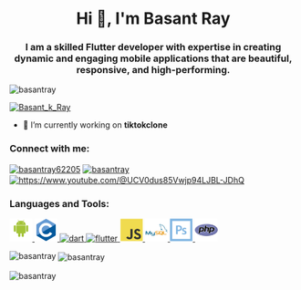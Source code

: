 


<h1 align="center">Hi 👋, I'm Basant Ray</h1>
<h3 align="center">I am a skilled Flutter developer with expertise in creating dynamic and engaging mobile applications that are beautiful, responsive, and high-performing.</h3>




<p align="left"> <img src="https://komarev.com/ghpvc/?username=basantray&label=Profile%20views&color=0e75b6&style=flat" alt="basantray" /> </p>

<p align="left"> <a href="https://twitter.com/Basant_k_Ray" target="blank"><img src="https://img.shields.io/twitter/follow/Basant_k_Ray?logo=twitter&style=for-the-badge" alt="Basant_k_Ray" /></a> </p>

- 🔭 I’m currently working on **tiktokclone**


<h3 align="left">Connect with me:</h3>
<p align="left">
<a href="https://twitter.com/Basant_k_Ray" target="blank"><img align="center" src="https://raw.githubusercontent.com/rahuldkjain/github-profile-readme-generator/master/src/images/icons/Social/twitter.svg" alt="basantray62205" height="30" width="40" /></a>
<a href="https://www.facebook.com/profile.php?id=100092539830465" target="blank"><img align="center" src="https://raw.githubusercontent.com/rahuldkjain/github-profile-readme-generator/master/src/images/icons/Social/facebook.svg" alt="basantray" height="30" width="40" /></a>
<a href="https://www.youtube.com/channel/UCV0dus85Vwjp94LJBL-JDhQ" target="blank"><img align="center" src="https://raw.githubusercontent.com/rahuldkjain/github-profile-readme-generator/master/src/images/icons/Social/youtube.svg" alt="https://www.youtube.com/@UCV0dus85Vwjp94LJBL-JDhQ" height="30" width="40" /></a>
</p>

<h3 align="left">Languages and Tools:</h3>
<p align="left"> <a href="https://developer.android.com" target="_blank" rel="noreferrer"> <img src="https://raw.githubusercontent.com/devicons/devicon/master/icons/android/android-original-wordmark.svg" alt="android" width="40" height="40"/> </a>
  <a href="https://www.cprogramming.com/" target="_blank" rel="noreferrer"> <img src="https://raw.githubusercontent.com/devicons/devicon/master/icons/c/c-original.svg" alt="c" width="40" height="40"/> </a>
  <a href="https://dart.dev" target="_blank" rel="noreferrer"> <img src="https://www.vectorlogo.zone/logos/dartlang/dartlang-icon.svg" alt="dart" width="40" height="40"/> </a>
  <a href="https://flutter.dev" target="_blank" rel="noreferrer"> <img src="https://www.vectorlogo.zone/logos/flutterio/flutterio-icon.svg" alt="flutter" width="40" height="40"/> </a>
  <a href="https://developer.mozilla.org/en-US/docs/Web/JavaScript" target="_blank" rel="noreferrer"> <img src="https://raw.githubusercontent.com/devicons/devicon/master/icons/javascript/javascript-original.svg" alt="javascript" width="40" height="40"/> </a>
  <a href="https://www.mysql.com/" target="_blank" rel="noreferrer"> <img src="https://raw.githubusercontent.com/devicons/devicon/master/icons/mysql/mysql-original-wordmark.svg" alt="mysql" width="40" height="40"/> </a> 
  <a href="https://www.photoshop.com/en" target="_blank" rel="noreferrer"> <img src="https://raw.githubusercontent.com/devicons/devicon/master/icons/photoshop/photoshop-line.svg" alt="photoshop" width="40" height="40"/> </a> 
  <a href="https://www.php.net" target="_blank" rel="noreferrer"> <img src="https://raw.githubusercontent.com/devicons/devicon/master/icons/php/php-original.svg" alt="php" width="40" height="40"/> </a> </p>

<p><img align="left" src="https://github-readme-stats.vercel.app/api/top-langs?username=basantray&show_icons=true&locale=en&layout=compact" alt="basantray" /></p>

<p>&nbsp;<img align="center" src="https://github-readme-stats.vercel.app/api?username=basantray&show_icons=true&locale=en" alt="basantray" /></p>

<p><img align="center" src="https://github-readme-streak-stats.herokuapp.com/?user=basantray&" alt="basantray" /></p>
